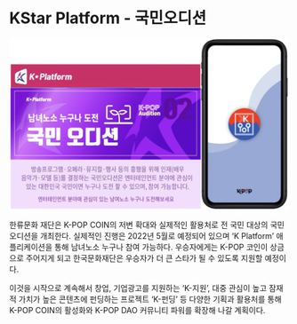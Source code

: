 # KStar Platform - 국민오디션

![](<../../../../../.gitbook/assets/image (17).png>)

한류문화 재단은 K-POP COIN의 저변 확대와 실제적인 활용처로 전 국민 대상의 국민 오디션을 개최한다. 실제적인 진행은 2022년 5월로 예정되어 있으며 ‘K Platform’ 애플리케이션을 통해 남녀노소 누구나 참여 가능하다. 우승자에게는 K-POP 코인이 상금으로 주어지게 되고 한국문화재단은 우승자가 더 큰 스타가 될 수 있도록 지원할 예정이다.

&#x20;이것을 시작으로 계속해서 창업, 기업광고를 지원하는 ‘K-지원’, 대중 관심이 높고 잠재적 가치가 높은 콘텐츠에 펀딩하는 프로젝트 ‘K-펀딩’ 등 다양한 기획과 활용처를 통해 K-POP COIN의 활성화와 K-POP DAO 커뮤니티 파워를 확장해 나갈 계획이다.
